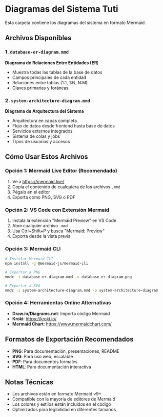 # Diagramas del Sistema Tuti

Esta carpeta contiene los diagramas del sistema en formato Mermaid.

## Archivos Disponibles

### 1. `database-er-diagram.mmd`

**Diagrama de Relaciones Entre Entidades (ER)**

-   Muestra todas las tablas de la base de datos
-   Campos principales de cada entidad
-   Relaciones entre tablas (1:1, 1:N, N:M)
-   Claves primarias y foráneas

### 2. `system-architecture-diagram.mmd`

**Diagrama de Arquitectura del Sistema**

-   Arquitectura en capas completa
-   Flujo de datos desde frontend hasta base de datos
-   Servicios externos integrados
-   Sistema de colas y jobs
-   Tipos de usuarios y accesos

## Cómo Usar Estos Archivos

### Opción 1: Mermaid Live Editor (Recomendado)

1. Ve a https://mermaid.live/
2. Copia el contenido de cualquiera de los archivos `.mmd`
3. Pégalo en el editor
4. Exporta como PNG, SVG o PDF

### Opción 2: VS Code con Extensión Mermaid

1. Instala la extensión "Mermaid Preview" en VS Code
2. Abre cualquier archivo `.mmd`
3. Usa Ctrl+Shift+P y busca "Mermaid: Preview"
4. Exporta desde la vista previa

### Opción 3: Mermaid CLI

```bash
# Instalar Mermaid CLI
npm install -g @mermaid-js/mermaid-cli

# Exportar a PNG
mmdc -i database-er-diagram.mmd -o database-er-diagram.png

# Exportar a SVG
mmdc -i system-architecture-diagram.mmd -o system-architecture-diagram.svg
```

### Opción 4: Herramientas Online Alternativas

-   **Draw.io/Diagrams.net**: Importa código Mermaid
-   **Kroki**: https://kroki.io/
-   **Mermaid Chart**: https://www.mermaidchart.com/

## Formatos de Exportación Recomendados

-   **PNG**: Para documentación, presentaciones, README
-   **SVG**: Para uso web, escalable
-   **PDF**: Para documentos formales
-   **HTML**: Para documentación interactiva

## Notas Técnicas

-   Los archivos están en formato Mermaid v9+
-   Compatible con la mayoría de editores de Mermaid
-   Los colores y estilos están incluidos en el código
-   Optimizados para legibilidad en diferentes tamaños
